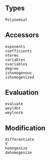 ## Types

```@docs
Polynomial
```

## Accessors

```@docs
exponents
coefficients
nterms
variables
nvariables
degree
ishomogenous
ishomogenized
```

## Evaluation

```@docs
evaluate
weyldot
weylnorm
```

## Modification

```@docs
differentiate
∇
homogenize
dehomogenize
```
